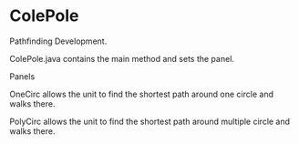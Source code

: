 ColePole
========

Pathfinding Development.

ColePole.java contains the main method and sets the panel.

Panels

OneCirc allows the unit to find the shortest path around one circle and walks there.

PolyCirc allows the unit to find the shortest path around multiple circle and walks there.
